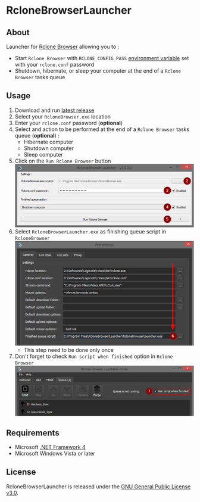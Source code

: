 # RcloneBrowserLauncher

## About
Launcher for [Rclone Browser](https://github.com/kapitainsky/RcloneBrowser) allowing you to :
- Start `Rclone Browser` with `RCLONE_CONFIG_PASS` [environment variable](https://rclone.org/docs/#other-environment-variables) set with your `rclone.conf` password
- Shutdown, hibernate, or sleep your computer at the end of a `Rclone Browser` tasks queue

## Usage
1. Download and run [latest release](https://github.com/FoxP/RcloneBrowserLauncher/releases/latest)
2. Select your `RcloneBrowser.exe` location
3. Enter your `rclone.conf` password (**optional**)
4. Select and action to be performed at the end of a `Rclone Browser` tasks queue (**optional**) :
	- Hibernate computer
	- Shutdown computer
	- Sleep computer
5. Click on the `Run Rclone Browser` button
![](RcloneBrowserLauncher/resources/pictures/demo_1.PNG)
6. Select `RcloneBrowserLauncher.exe` as finishing queue script in `RcloneBrowser`
![](RcloneBrowserLauncher/resources/pictures/demo_2.PNG)
	- This step need to be done only once
7. Don't forget to check `Run script when finished` option in `Rclone Browser`
![](RcloneBrowserLauncher/resources/pictures/demo_3.PNG)

## Requirements
- Microsoft [.NET Framework 4](https://www.microsoft.com/en-US/download/details.aspx?id=17851)
- Microsoft Windows Vista or later

## License
RcloneBrowserLauncher is released under the [GNU General Public License v3.0](https://www.gnu.org/licenses/gpl-3.0.fr.html).
